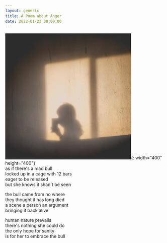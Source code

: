 ```yaml
---
layout: generic
title: A Poem about Anger
date: 2022-01-23 00:00:00
---
```

![picture to capture hate](/uploads/img-20210621-190315-400x400.jpg "trapped in my own mind"){: width="400" height="400"}<br>as if there's a mad bull&nbsp;<br>locked up in a cage with 12 bars&nbsp;<br>eager to be released&nbsp;<br>but she knows it shan't be seen&nbsp;

the bull came from no where&nbsp;<br>they thought it has long died&nbsp;<br>a scene a person an argument&nbsp;<br>bringing it back alive

human nature prevails<br>there's nothing she could do<br>the only hope for sanity<br>is for her to embrace the bull
